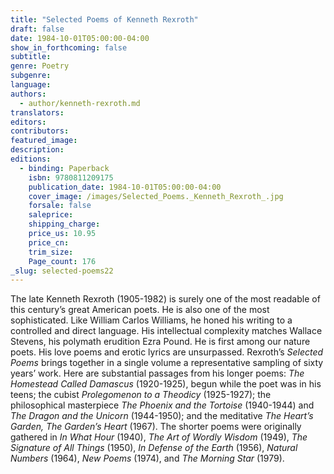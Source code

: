 ```yaml
---
title: "Selected Poems of Kenneth Rexroth"
draft: false
date: 1984-10-01T05:00:00-04:00
show_in_forthcoming: false
subtitle:
genre: Poetry
subgenre:
language:
authors:
  - author/kenneth-rexroth.md
translators:
editors:
contributors:
featured_image:
description:
editions:
  - binding: Paperback
    isbn: 9780811209175
    publication_date: 1984-10-01T05:00:00-04:00
    cover_image: /images/Selected_Poems._Kenneth_Rexroth_.jpg
    forsale: false
    saleprice:
    shipping_charge:
    price_us: 10.95
    price_cn:
    trim_size:
    Page_count: 176
_slug: selected-poems22
---
```


The late Kenneth Rexroth (1905-1982) is surely one of the most readable of this century’s great American poets. He is also one of the most sophisticated. Like William Carlos Williams, he honed his writing to a controlled and direct language. His intellectual complexity matches Wallace Stevens, his polymath erudition Ezra Pound. He is first among our nature poets. His love poems and erotic lyrics are unsurpassed. Rexroth’s _Selected Poems_ brings together in a single volume a representative sampling of sixty years’ work. Here are substantial passages from his longer poems: _The Homestead Called Damascus_ (1920-1925), begun while the poet was in his teens; the cubist _Prolegomenon to a Theodicy_ (1925-1927); the philosophical masterpiece _The Phoenix and the Tortoise_ (1940-1944) and _The Dragon and the Unicorn_ (1944-1950); and the meditative _The Heart’s Garden, The Garden’s Heart_ (1967). The shorter poems were originally gathered in _In What Hour_ (1940), _The Art of Wordly Wisdom_ (1949), _The Signature of All Things_ (1950), _In Defense of the Earth_ (1956), _Natural Numbers_ (1964), _New Poems_ (1974), and _The Morning Star_ (1979).

